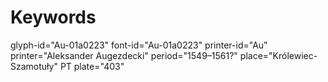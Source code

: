 # Keywords
glyph-id="Au-01a0223"
font-id="Au-01a0223"
printer-id="Au"
printer="Aleksander Augezdecki"
period="1549–1561?"
place="Królewiec-Szamotuły"
PT plate="403"
